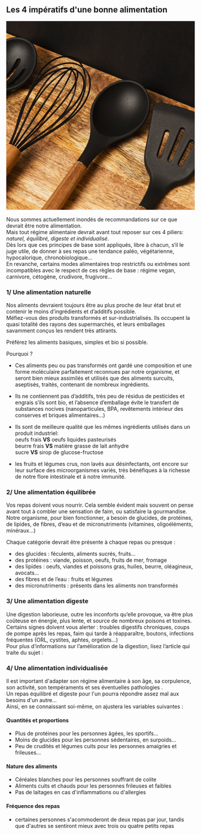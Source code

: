 ## Les 4 impératifs d'une bonne alimentation

![4-ustensils](/image/article/alimentation-les-4-imperatifs-square.jpg)

Nous sommes actuellement inondés de recommandations sur ce que devrait être notre alimentation.  
Mais tout régime alimentaire devrait avant tout reposer sur ces 4 piliers:  
_naturel, équilibré, digeste et individualisé_.  
Dès lors que ces principes de base sont appliqués, libre à chacun, s‘il le juge utile, de donner à ses repas une tendance paléo, végétarienne, hypocalorique, chronobiologique…  
En revanche, certains modes alimentaires trop restrictifs ou extrêmes sont incompatibles avec le respect de ces règles de base : régime vegan, carnivore, cétogène, crudivore, frugivore…

### 1/ Une alimentation naturelle

Nos aliments devraient toujours être au plus proche de leur état brut et contenir le moins d’ingrédients et d’additifs possible.  
Méfiez-vous des produits transformés et sur-industrialisés. Ils occupent la quasi totalité des rayons des supermarchés, et leurs emballages savamment conçus les rendent très attirants.  

Préférez les aliments basiques, simples et bio si possible.   

Pourquoi ?  

 - Ces aliments peu ou pas transformés ont gardé une composition et une forme moléculaire parfaitement reconnues par notre organisme, et seront bien mieux assimilés et utilisés que des aliments surcuits, aseptisés, traités, contenant de nombreux ingrédients.  

 - Ils ne contiennent pas d’additifs, très peu de résidus de pesticides et engrais s’ils sont bio, et l’absence d’emballage évite le transfert de substances nocives (nanoparticules, BPA, revêtements intérieur des conserves et briques alimentaires…)  
 
 - Ils sont de meilleure qualité que les mêmes ingrédients utilisés dans un produit industriel:  
   oeufs frais **VS** oeufs liquides pasteurisés  
   beurre frais **VS** matière grasse de lait anhydre  
   sucre **VS** sirop de glucose-fructose  

 - les fruits et légumes crus, non lavés aux désinfectants, ont encore sur leur surface des microorganismes variés, très bénéfiques à la richesse de notre flore intestinale et à notre immunité.

### 2/ Une alimentation équilibrée

Vos repas doivent vous nourrir. Cela semble évident mais souvent on pense avant tout à combler une sensation de faim, ou satisfaire la gourmandise.  
Notre organisme, pour bien fonctionner, a besoin de glucides, de protéines, de lipides, de fibres, d’eau et de micronutriments (vitamines, oligoéléments, minéraux…)  

Chaque catégorie devrait être présente à chaque repas ou presque :  
 
 - des glucides : féculents, aliments sucrés, fruits…  
 - des protéines : viande, poisson, oeufs, fruits de mer, fromage  
 - des lipides : oeufs, viandes et poissons gras, huiles, beurre, oléagineux, avocats…  
 - des fibres et de l’eau : fruits et légumes  
 - des micronutriments : présents dans les aliments non transformés
 
### 3/ Une alimentation digeste
 
Une digestion laborieuse, outre les inconforts qu’elle provoque, va être plus coûteuse en énergie, plus lente, et source de nombreux poisons et toxines.  
Certains signes doivent vous alerter : troubles digestifs chroniques, coups de pompe après les repas, faim qui tarde à réapparaître, boutons, 
infections fréquentes (ORL, cystites, aphtes, orgelets…)  
Pour plus d’informations sur l’amélioration de la digestion, lisez l’article qui traite du sujet :  

### 4/ Une alimentation individualisée

Il est important d'adapter son régime alimentaire à son âge, sa corpulence, son activité, son tempéraments et ses éventuelles pathologies .  
Un repas équilibré et digeste pour l'un pourra répondre assez mal aux besoins d'un autre...  
Ainsi, en se connaissant soi-même, on ajustera les variables suivantes :  

#### Quantités et proportions
 - Plus de protéines pour les personnes âgées, les sportifs...
 - Moins de glucides pour les personnes sédentaires, en surpoids...
 - Peu de crudités et légumes cuits pour les personnes amaigries et frileuses...
 
#### Nature des aliments
 - Céréales blanches pour les personnes souffrant de colite
 - Aliments cuits et chauds pour les personnes frileuses et faibles
 - Pas de laitages en cas d'inflammations ou d'allergies

#### Fréquence des repas
- certaines personnes s'acommoderont de deux repas par jour, tandis que d'autres se sentiront mieux avec trois ou quatre petits repas
 


